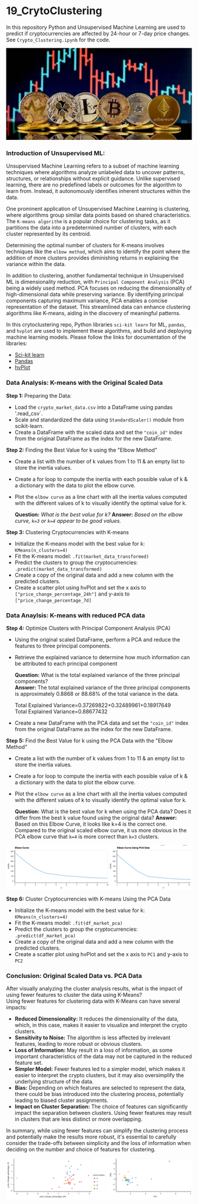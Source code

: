 # 19_CrytoClustering
In this repository Python and Unsupervised Machine Learning are used to predict if cryptocurrencies are affected by 24-hour or 7-day price changes. See `Crypto_Clustering.ipynb` for the code.

![Cryto_Image](https://github.com/zhengn95/19_CrytoClustering/blob/main/Images/Intro_Crypto.jpeg)

### Introduction of Unsupervised ML:
Unsupervised Machine Learning refers to a subset of machine learning techniques where algorithms analyze unlabeled data to uncover patterns, structures, or relationships without explicit guidance. Unlike supervised learning, there are no predefined labels or outcomes for the algorithm to learn from. Instead, it autonomously identifies inherent structures within the data.

One prominent application of Unsupervised Machine Learning is clustering, where algorithms group similar data points based on shared characteristics. The `K-means algorithm` is a popular choice for clustering tasks, as it partitions the data into a predetermined number of clusters, with each cluster represented by its centroid.

Determining the optimal number of clusters for K-means involves techniques like the `elbow method`, which aims to identify the point where the addition of more clusters provides diminishing returns in explaining the variance within the data.

In addition to clustering, another fundamental technique in Unsupervised ML is dimensionality reduction, with `Principal Component Analysis` (PCA) being a widely used method. PCA focuses on reducing the dimensionality of high-dimensional data while preserving variance. By identifying principal components capturing maximum variance, PCA enables a concise representation of the dataset. This streamlined data can enhance clustering algorithms like K-means, aiding in the discovery of meaningful patterns. 

In this crytoclustering repo, Python libraries `sci-kit learn` for ML, `pandas`, and `hvplot` are used to implement these algorithms, and build and deploying machine learning models. Please follow the links for documentation of the libraries:  
- [Sci-kit learn](https://scikit-learn.org/stable/user_guide.html)
- [Pandas](https://pandas.pydata.org/docs/user_guide/index.html)
- [hvPlot](https://hvplot.holoviz.org/user_guide/index.html)

### Data Analysis: K-means with the Original Scaled Data
**Step 1:** Preparing the Data:  
- Load the `crypto_market_data.csv` into a DataFrame using pandas '.read_csv`.
- Scale and standardized the data using `StandardScaler()` module from scikit-learn.
- Create a DataFrame with the scaled data and set the `"coin_id"` index from the original DataFrame as the index for the new DataFrame.
  
**Step 2:** Finding the Best Value for k using the "Elbow Method"
- Create a list with the number of k values from 1 to 11 & an empty list to store the inertia values.
- Create a for loop to compute the inertia with each possible value of k & a dictionary with the data to plot the elbow curve.
- Plot the `elbow curve` as a line chart with all the inertia values computed with the different values of k to visually identify the optimal value for k.
  
   **Question:** *What is the best value for k?*
   **Answer:** *Based on the elbow curve, `k=3` or `k=4` appear to be good values.*

**Step 3:** Clustering Cryptocurrencies with K-means 
- Initialize the K-means model with the best value for k: `KMeans(n_clusters=4)`
- Fit the K-means model: `.fit(market_data_transformed)`
- Predict the clusters to group the cryptocurrencies: `.predict(market_data_transformed)`
- Create a copy of the original data and add a new column with the predicted clusters.
- Create a scatter plot using hvPlot and set the x axis to `["price_change_percentage_24h"]` and y-axis to `["price_change_percentage_7d]`
  
### Data Anaylsis: K-means with reduced PCA data
**Step 4:** Optimize Clusters with Principal Component Analysis (PCA)  
- Using the original scaled DataFrame, perform a PCA and reduce the features to three principal components.
- Retrieve the explained variance to determine how much information can be attributed to each principal component
  
  **Question:** What is the total explained variance of the three principal components?  
  **Answer:** The total explained variance of the three principal components is approximately 0.8868 or 88.68% of the total variance in the data.
    
  Total Explained Variance=0.37269822+0.32489961+0.18917649  
  Total Explained Variance=0.88677432

- Create a new DataFrame with the PCA data and set the `"coin_id"` index from the original DataFrame as the index for the new DataFrame.  

**Step 5:** Find the Best Value for k using the PCA Data with the "Elbow Method"
- Create a list with the number of k values from 1 to 11 & an empty list to store the inertia values.
- Create a for loop to compute the inertia with each possible value of k & a dictionary with the data to plot the elbow curve.
- Plot the `elbow curve` as a line chart with all the inertia values computed with the different values of k to visually identify the optimal value for k.

  **Question:** What is the best value for k when using the PCA data? Does it differ from the best k value found using the original data?
  **Answer:** Based on this Elbow Curve, it looks like k=4 is the correct one. Compared to the original scaled elbow curve, it us more obvious in the PCA elbow curve that `k=4` is more correct than `k=3` clusters.

![Elbow_Curve](https://github.com/zhengn95/19_CrytoClustering/blob/main/Images/Elbow_Curve.png)

**Step 6:** Cluster Cryptocurrencies with K-means Using the PCA Data
- Initialize the K-means model with the best value for k: `KMeans(n_clusters=4)`
- Fit the K-means model: `.fit(df_market_pca)`
- Predict the clusters to group the cryptocurrencies: `.predict(df_market_pca)`
- Create a copy of the original data and add a new column with the predicted clusters.
- Create a scatter plot using hvPlot and set the x axis to `PC1` and y-axis to `PC2`  
  
### Conclusion: Original Scaled Data vs. PCA Data
After visually analyzing the cluster analysis results, what is the impact of using fewer features to cluster the data using K-Means?  
Using fewer features for clustering data with K-Means can have several impacts:
- **Reduced Dimensionality:** It reduces the dimensionality of the data, which, in this case, makes it easier to visualize and interpret the crypto clusters.
- **Sensitivity to Noise:** The algorithm is less affected by irrelevant features, leading to more robust or obvious clusters.
- **Loss of Information:** May result in a loss of information, as some important characteristics of the data may not be captured in the reduced feature set.
- **Simpler Model:** Fewer features led to a simpler model, which makes it easier to interpret the crypto clusters, but it may also oversimplify the underlying structure of the data.
- **Bias:** Depending on which features are selected to represent the data, there could be bias introduced into the clustering process, potentially leading to biased cluster assignments.
- **Impact on Cluster Separation:** The choice of features can significantly impact the separation between clusters. Using fewer features may result in clusters that are less distinct or more overlapping.

In summary, while using fewer features can simplify the clustering process and potentially make the results more robust, it's essential to carefully consider the trade-offs between simplicity and the loss of information when deciding on the number and choice of features for clustering.  

![Scatter_Plot](https://github.com/zhengn95/19_CrytoClustering/blob/main/Images/Scatter_Plot.png)


